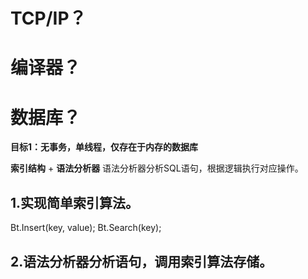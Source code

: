 

# TCP/IP？

# 编译器？

# 数据库？
**目标1：无事务，单线程，仅存在于内存的数据库**

**索引结构** + **语法分析器**
语法分析器分析SQL语句，根据逻辑执行对应操作。

## 1.实现简单索引算法。
Bt.Insert(key, value);
Bt.Search(key);

## 2.语法分析器分析语句，调用索引算法存储。

